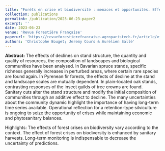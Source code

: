 ```yaml
---
title: "Forêts en crise et biodiversité : menaces et opportunités. Effets des dépérissements et de leur gestion sur la biodiversité forestière"
collection: publications
permalink: /publication/2023-06-23-paper2
excerpt: ''
date: 2023-06-23
venue: 'Revue Forestière Française'
paperurl: 'https://revueforestierefrancaise.agroparistech.fr/article/view/7595'
authors: 'Christophe Bouget; Jeremy Cours & Aurélien Sallé'
---
```


**Abstract:** The effects of declines on stand structure, the quantity and quality of resources, the composition of landscapes and biological communities have been analysed. In Bavarian spruce stands, specific richness generally increases in perturbed areas, where certain rare species are found again. In Pyrenean fir forests, the effects of decline at the stand and landscape scales are mutually dependent. In plain-located oak stands, contrasting responses of the insect guilds of tree crowns are found. Sanitary cuts alter the stand structure and modify the initial composition of communities through an additive effect to decline. The many uncertainties about the community dynamic highlight the importance of having long-term time series available. Operational reflection for a retention-type silviculture is ongoing to seize the opportunity of crises while maintaining economic and phytosanitary balances.

Highlights:
The effects of forest crises on biodiversity vary according to the context.
The effect of forest crises on biodiversity is enhanced by sanitary harvests.
Long-term monitoring is indispensable to decrease the uncertainty of predictions.
